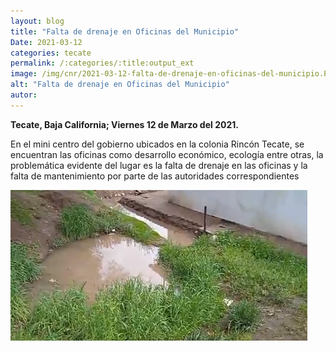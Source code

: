 ```yaml
---
layout: blog
title: "Falta de drenaje en Oficinas del Municipio"
Date: 2021-03-12
categories: tecate
permalink: /:categories/:title:output_ext
image: /img/cnr/2021-03-12-falta-de-drenaje-en-oficinas-del-municipio.PNG
alt: "Falta de drenaje en Oficinas del Municipio"
autor:
---
```


**Tecate, Baja California; Viernes 12 de Marzo del 2021.** 

En el mini centro del gobierno ubicados en la colonia Rincón Tecate, se encuentran las oficinas como desarrollo económico, ecología entre otras, la problemática evidente del lugar es la falta de drenaje en las oficinas y la falta de mantenimiento por parte de las autoridades correspondientes

<div id="carouselExampleSlidesOnly" class="carousel slide" data-ride="carousel">
  <div class="carousel-inner">
    <div class="carousel-item active">
       <img class="d-block w-100" src="/img/cnr/2021-03-12-falta-de-drenaje-en-oficinas-del-municipio.PNG" loading="lazy"  alt="Falta de drenaje en Oficinas del Municipio">
    </div>
  </div>
</div>